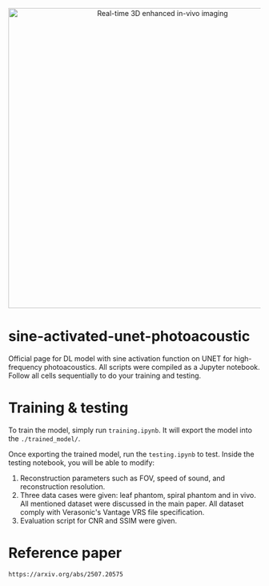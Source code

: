 <p align="center">
  <img src="gif/demo.gif" alt="Real-time 3D enhanced in-vivo imaging" width="600" />
</p>

# sine-activated-unet-photoacoustic
Official page for DL model with sine activation function on UNET for high-frequency photoacoustics. All scripts were compiled as a Jupyter notebook. Follow all cells sequentially to do your training and testing.

# Training & testing
To train the model, simply run `training.ipynb`. It will export the model into the `./trained_model/`. 

Once exporting the trained model, run the `testing.ipynb` to test. Inside the testing notebook, you will be able to modify:
1. Reconstruction parameters such as FOV, speed of sound, and reconstruction resolution.
2. Three data cases were given: leaf phantom, spiral phantom and in vivo. All mentioned dataset were discussed in the main paper. All dataset comply with Verasonic's Vantage VRS file specification.
3. Evaluation script for CNR and SSIM were given.

# Reference paper
`https://arxiv.org/abs/2507.20575`

